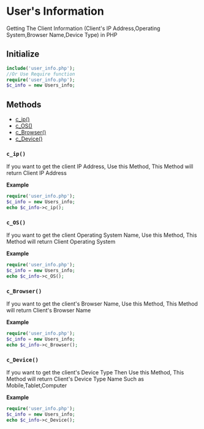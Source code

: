 # User's Information
Getting The Client Information (Client's IP Address,Operating System,Browser Name,Device Type) in PHP 

## Initialize
```php
include('user_info.php');
//Or Use Require function
require('user_info.php');
$c_info = new Users_info;
```
## Methods

* [c_ip()](#c_ip)
* [c_OS()](#c_os)
* [c_Browser()](#c_browser)
* [c_Device()](#c_device)

### `c_ip()`
If you want to get the client IP Address, Use this Method, This Method will return Client IP Address

**Example**
```php
require('user_info.php');
$c_info = new Users_info;
echo $c_info->c_ip();
```


### `c_OS()`
If you want to get the client Operating System Name, Use this Method, This Method will return Client Operating System

**Example**
```php
require('user_info.php');
$c_info = new Users_info;
echo $c_info->c_OS();
```


### `c_Browser()`
If you want to get the client's Browser Name, Use this Method, This Method will return Client's Browser Name

**Example**
```php
require('user_info.php');
$c_info = new Users_info;
echo $c_info->c_Browser();
```

### `c_Device()`
If you want to get the client's Device Type Then Use this Method, This Method will return Client's Device Type Name Such as 
Mobile,Tablet,Computer

**Example**
```php
require('user_info.php');
$c_info = new Users_info;
echo $c_info->c_Device();
```
